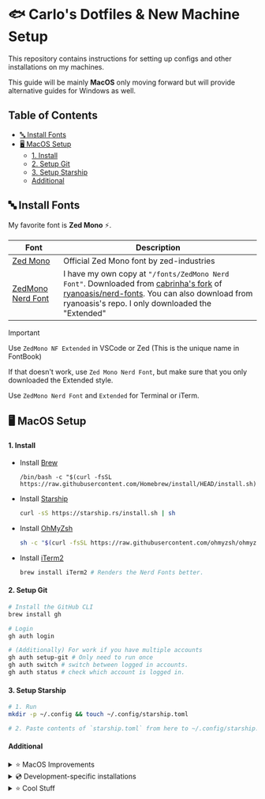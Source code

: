 <h1>🐟 Carlo's Dotfiles & New Machine Setup</h1>

This repository contains instructions for setting up configs and other installations
on my machines.

This guide will be mainly **MacOS** only moving forward but will provide alternative guides for Windows as
well.

<h2>Table of Contents</h2>

- [🔤 Install Fonts](#%F0%9F%94%A4-install-fonts)
- [🖥️ MacOS Setup](#%F0%9F%96%A5%EF%B8%8F-macos-setup)
  - [1. Install](#1-install)
  - [2. Setup Git](#2-setup-git)
  - [3. Setup Starship](#3-setup-starship)
  - [Additional](#additional)

## 🔤 Install Fonts

My favorite font is **Zed Mono** ⚡️.

| Font                                                             | Description                                                                                                                                                                                                                                                                                                          |
| ---------------------------------------------------------------- | -------------------------------------------------------------------------------------------------------------------------------------------------------------------------------------------------------------------------------------------------------------------------------------------------------------------- |
| [Zed Mono](https://github.com/zed-industries/zed-fonts/releases) | Official Zed Mono font by zed-industries                                                                                                                                                                                                                                                                             |
| [ZedMono Nerd Font](/fonts/ZedMonoNerdFont)                      | I have my own copy at `"/fonts/ZedMono Nerd Font"`. Downloaded from [cabrinha's fork](https://github.com/cabrinha/nerd-fonts/tree/zed-fonts/patched-fonts/ZedMono) of [ryanoasis/nerd-fonts](https://github.com/ryanoasis/nerd-fonts). You can also download from ryanoasis's repo. I only downloaded the "Extended" |

> [!IMPORTANT]
> Use `ZedMono NF Extended` in VSCode or Zed (This is the unique name in FontBook)
>
> If that doesn't work, use `Zed Mono Nerd Font`, but make sure that you only downloaded the Extended style.
>
> Use `ZedMono Nerd Font` and `Extended` for Terminal or iTerm.

## 🖥️ MacOS Setup

#### 1. Install

- Install [Brew](https://brew.sh/)

  ```
  /bin/bash -c "$(curl -fsSL https://raw.githubusercontent.com/Homebrew/install/HEAD/install.sh)"
  ```

- Install [Starship](https://starship.rs/)

  ```sh
  curl -sS https://starship.rs/install.sh | sh
  ```

- Install [OhMyZsh](https://ohmyz.sh/#install)

  ```sh
  sh -c "$(curl -fsSL https://raw.githubusercontent.com/ohmyzsh/ohmyzsh/master/tools/install.sh)"
  ```

- Install [iTerm2](https://iterm2.com/)

  ```sh
  brew install iTerm2 # Renders the Nerd Fonts better.
  ```

#### 2. Setup Git

```sh
# Install the GitHub CLI
brew install gh

# Login
gh auth login

# (Additionally) For work if you have multiple accounts
gh auth setup-git # Only need to run once
gh auth switch # switch between logged in accounts.
gh auth status # check which account is logged in.
```

#### 3. Setup Starship

```sh
# 1. Run
mkdir -p ~/.config && touch ~/.config/starship.toml

# 2. Paste contents of `starship.toml` from here to ~/.config/starship.toml
```

#### Additional

<details>
  <summary>
    ⭐️ MacOS Improvements
  </summary>

- [x] Better Backspace on **Terminal** > **Settings** > **Profile** > **Keyboard** > ✅ Use Option as Meta key.
- [x] Better backspace on **iTerm2** > **Settings** > **Profile** > **Keys** > **Left Option Key** > ✅ Esc+
- [x] Install [Rectangle](https://rectangleapp.com/) - For window management (Choose the 'Rectangle' keybind setting).
  ```sh
  brew install --cask rectangle
  ```
- [x] Install [Mac Mouse Fix](https://github.com/noah-nuebling/mac-mouse-fix) - I think it's better than LogiOptions+.

  ```sh
  brew install --cask mac-mouse-fix
  ```

</details>

<details>
  <summary>💿 Development-specific installations</summary>

- [x] PNPM - Better node package manager for some projects.

  ```sh
  npm install --global pnpm
  ```

- [x] Node - I prefer to install node via nvm.

  ```sh
  brew install nvm
  nvm install 20
  nvm use 20
  ```

- [x] [Bun](https://bun.sh/docs/installation) - Best js/ts runtime & package manager (for me).

  ```sh
  curl -fsSL https://bun.sh/install | bash # for macOS, Linux, and WSL
  ```

- [x] XZ - Need to install this before installing a pyenv version.
  ```sh
  brew install xz
  ```
- [x] Python - I prefer to install python via pyenv.

  ```sh
  brew install pyenv
  pyenv install 3.12
  pyenv global 3.12
  ```

- [x] Go - My compiled language for backend services.

  ```sh
  brew install go
  ```

- [x] Rust - My preferred low-level compiled language.

  ```sh
  curl --proto '=https' --tlsv1.2 https://sh.rustup.rs -sSf | sh
  ```

- [x] [Gleam](https://gleam.run/getting-started/installing/) - My preferred functional programming language on the BEAM VM.

  ```sh
  brew install gleam
  ```

- [x] Defold - My preferred game engine.

  ```sh
  brew install --cask defold
  ```

- [x] Android Platform Tools - For `adb devices` and `adb logcat -s defold` (useful for debugging Defold games). Can actually also be installed with Android Studio.

  ```sh
  brew install android-platform-tools
  ```

- [x] Android Studio - For the android simulator and SDK Tools. Haven't used it for anything else.

  ```sh
  brew install --cask android-studio

  # Install Command-line Tools (Needed by flutter doctor)
  - Go to Settings (Cmd + ,) > Language & Frameworks > Android SDK > SDK Tools > Android SDK Command-line Tools (latest) > OK
  ```

- [x] XCode - For the iOS simulator and SDK Tools.

  ```sh
  xcode-select -install # I think you can run any xcode command and it will prompt you to install in App Store.
  xcrun xctrace list device # Check all simulators

  # Install iOS Platform SDK (Needed by flutter doctor)
  - Go to XCode > Settings > Components > Platform Support (Make sure iOS is installed)
  - Go to XCode > Window > Devices & Simulator (Shift + Command + 2)
  ```

- [x] Java - for `keytool` and android tools with defold.

  ```sh
  brew install openjdk
  # Make sure to follow the instructions to symlink it to path so `java -version` works.
  ```

- [x] Cocoapods - For installing dependencies for iOS in mobile projects.

  ```sh
  brew install cocoapods
  ```

- [x] [Flutter](https://docs.flutter.dev/get-started/install) - For mobile development.

  ```sh
  brew tap leoafarias/fvm
  brew install fvm
  fvm install stable
  fvm global stable
  export PATH=$PATH:"$HOME/fvm/default/bin" # Add to .zshrc
  flutter doctor # Check if it's working.
  ```

  </details>

<details>
  <summary>⭐️ Cool Stuff</summary>

- [x] Bruno - API Testing - `brew install --cask bruno`
- [x] Handbrake - Video Converter - `brew install --cask handbrake`
- [x] Keycastr - Keypress visualzier - `brew install --cask keycastr`
- [x] Screen Studio - Slick Screen Recorder - `brew install --cask screen-studio`
- [x] Rotato - Cool mockups - `brew install --cask rotato`
- [x] Licecap - GIFs - `brew install --cask licecap`

</details>
